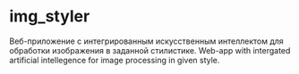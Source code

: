 # img_styler
Веб-приложение с интегрированным искусственным интеллектом для обработки изображения в заданной стилистике. Web-app with intergated artificial intellegence for image processing in given style.
